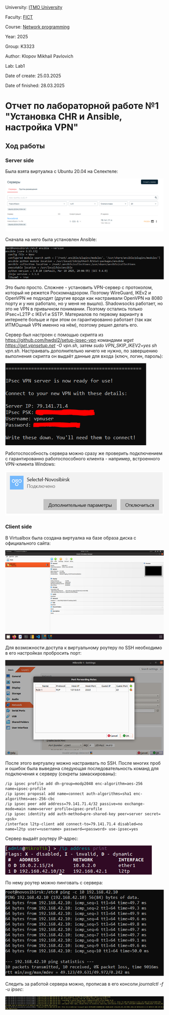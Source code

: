 University: [ITMO University](https://itmo.ru/ru/)

Faculty: [FICT](https://itmo.ru/ru/viewfaculty/19/fakultet_prikladnoy_informatiki.htm)

Course: [Network programming](https://github.com/itmo-ict-faculty/network-programming)

Year: 2025

Group: K3323

Author: Klopov Mikhail Pavlovich

Lab: Lab1

Date of create: 25.03.2025

Date of finished: 28.03.2025

# Отчет по лабораторной работе №1 "Установка CHR и Ansible, настройка VPN"

## Ход работы

### Server side

Была взята виртуалка с Ubuntu 20.04 на Селектеле:

![Виртуалка](https://raw.githubusercontent.com/warmike01/2025-network_programming-k3323-klopov-m-p/refs/heads/master/lab1/Screenshot%20from%202025-03-26%2002-06-59.png)

Сначала на него была установлен Ansible:

![Ansible](https://raw.githubusercontent.com/warmike01/2025-network_programming-k3323-klopov-m-p/refs/heads/master/lab1/ansible.PNG)

Это было просто. Сложнее - установить VPN-сервер с протоколом, который не режется Роскомнадзором. Поэтому WireGuard, IKEv2 и OpenVPN не подходят (другие вроде как настраивали OpenVPN на 8080 порту и у них работало, но у меня не вышло). Shadowsocks работает, но это не VPN в привычном понимании. Поэтому остались только IPsec+L2TP с IKEv1 и SSTP. Материалов по первому варианту в интернете больше и при этом он гарантированно работает (так как ИТМОшный VPN именно на нём), поэтому решил делать его.

Сервер был настроен с помощью скрипта из https://github.com/hwdsl2/setup-ipsec-vpn командами *wget https://get.vpnsetup.net -O vpn.sh*, затем *sudo VPN_SKIP_IKEV2=yes sh vpn.sh*. Настраивать дополнительно ничего не нужно, по завершению выполнения скрипта он выдаёт данные для входа (ключ, логин, пароль):

![Данные для входа](https://raw.githubusercontent.com/warmike01/2025-network_programming-k3323-klopov-m-p/refs/heads/master/lab1/login.PNG)

Работоспособность сервера можно сразу же проверить подключением с гарантированно работоспособного клиента - например, встроенного VPN-клиента Windows:

![Работает](https://raw.githubusercontent.com/warmike01/2025-network_programming-k3323-klopov-m-p/refs/heads/master/lab1/windows.PNG)

### Client side

В Virtualbox была создана виртуалка на базе образа диска с официального сайта:

![Виртуальный роутер](https://raw.githubusercontent.com/warmike01/2025-network_programming-k3323-klopov-m-p/refs/heads/master/lab1/Screenshot%20from%202025-03-28%2021-35-31.png)

Для возможности доступа к виртуальному роутеру по SSH необходимо в его настройках пробросить порт:

![Проброс порта](https://raw.githubusercontent.com/warmike01/2025-network_programming-k3323-klopov-m-p/refs/heads/master/lab1/Screenshot%20from%202025-03-28%2021-54-39.png)

После этого виртуалку можно настраивать по SSH. После многих проб и ошибок была выведена следующая последовательность команд для подключения к серверу (секреты замаскированы):

```
/ip ipsec profile add dh-group=modp2048 enc-algorithm=aes-256 name=ipsec-profile
/ip ipsec proposal add name=connect auth-algorithms=sha1 enc-algorithms=aes-256-cbc
/ip ipsec peer add address=79.141.71.4/32 passive=no exchange-mode=main name=server profile=ipsec-profile
/ip ipsec identity add auth-method=pre-shared-key peer=server secret=<psk>
/interface l2tp-client add connect-to=79.141.71.4 disabled=no name=l2tp user=<username> password=<password> use-ipsec=yes
```
Сервер выдаёт роутеру IP-адрес:

![IP](https://raw.githubusercontent.com/warmike01/2025-network_programming-k3323-klopov-m-p/refs/heads/master/lab1/Screenshot%20from%202025-03-28%2022-11-21.png)


По нему роутер можно пинговать с сервера:

![ping](https://raw.githubusercontent.com/warmike01/2025-network_programming-k3323-klopov-m-p/refs/heads/master/lab1/ping.PNG)

Следить за работой сервера можно, прописав в его консоли *journalctl -f -u ipsec*:

![Лог сервера](https://raw.githubusercontent.com/warmike01/2025-network_programming-k3323-klopov-m-p/refs/heads/master/lab1/log.PNG)


